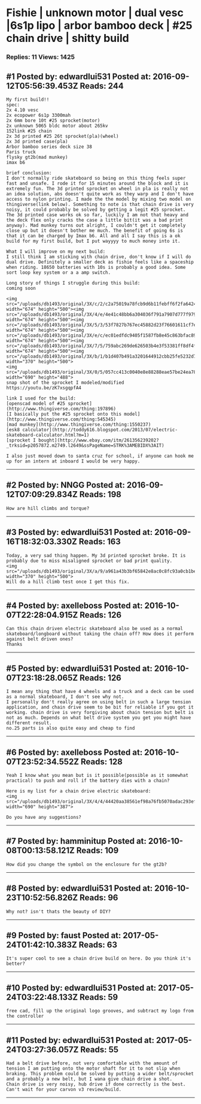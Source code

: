 # Fishie &#124; unknown motor &#124; dual vesc &#124;6s1p lipo &#124; arbor bamboo deck &#124; #25 chain drive &#124; shitty build

### Replies: 11 Views: 1425

## \#1 Posted by: edwardlui531 Posted at: 2016-09-12T05:56:39.453Z Reads: 244

```
My first build!!
spec:
2x 4.10 vesc
2x ecopower 6s1p 3300mah
2x 6mm bore 10t #25 sprocket(motor)
2x unknown 5065 bldc motor about 265kv
152link #25 chain
2x 3d printed #25 26t sprocket(pla)(wheel)
2x 3d printed case(pla)
Arbor bamboo series deck size 38
Paris truck
flysky gt2b(mad munkey)
imax b6

brief conclusion:
I don't normally ride skateboard so being on this thing feels super fast and unsafe. I rode it for 15 minutes around the block and it is extremely fun. The 3d printed sprocket on wheel in pla is really not an idea solution, abs doesn't quite work as they warp and I don't have access to nylon printing. I made the the model by mixing two model on thingiverse(link below). Something to note is that chain drive is very noisy, it could probably be solved by getting a legit #25 sprocket. The 3d printed case works ok so far, luckily I am not that heavy and the deck flex only cracks the case a little bit(it was a bad print anyway). Mad munkey turns out alright, I couldn't get it completely close up but it doesn't bother me much. The benefit of going 6s is that it can be charged by Imax b6. All and all I say this is a ok build for my first build, but I put wayyyy to much money into it. 

What I will improve on my next build:
I still think I am sticking with chain drive, don't know if I will do dual drive. Definitely a smaller deck as fishie feels like a spaceship when riding. 18650 batteries with 10s is probably a good idea. Some sort loop key system or a a amp switch.

Long story of things I struggle during this build:
coming soon

<img src="/uploads/db1493/original/3X/c/2/c2a75019a78fcb9d6b11febff6f2fa64243a681d.jpg" width="674" height="500"><img src="/uploads/db1493/original/3X/4/e/4e41c48bb6a304036f791a7907d777f9792fb4be.jpg" width="674" height="500"><img src="/uploads/db1493/original/3X/5/3/53f7827b767ec45882d23f76601611cf7eb232a8.jpg" width="674" height="500"><img src="/uploads/db1493/original/3X/e/c/ec01edfdc9405f1587fb8e45c863bfac8972927c.jpg" width="674" height="500"><img src="/uploads/db1493/original/3X/7/5/759abc269de626503b4e3f53381ff8df4f8f668b.jpg" width="674" height="500"><img src="/uploads/db1493/original/3X/b/1/b1d407b491a3201644912cbb25fe5232d76417d1.jpg" width="370" height="500">
<img src="/uploads/db1493/original/3X/0/5/057cc413c0040e8e88288eae57be24ea78cb6ad3.png" width="690" height="488">
snap shot of the sprocket I modeled/modified
https://youtu.be/zK7xsgqpfA4

link I used for the build:
[openscad model of #25 sprocket](http://www.thingiverse.com/thing:197896)
[I basically put the #25 sprocket onto this model](http://www.thingiverse.com/thing:545345)
[mad munkey](http://www.thingiverse.com/thing:1550237)
[esk8 calculator](http://toddy616.blogspot.com/2013/07/electric-skateboard-calculator.html?m=1)
[sprocket I bought](http://www.ebay.com/itm/261356239202?_trksid=p2057872.m2749.l2649&ssPageName=STRK%3AMEBIDX%3AIT)

I also just moved down to santa cruz for school, if anyone can hook me up for an intern at inboard I would be very happy.
```

---
## \#2 Posted by: NNGG Posted at: 2016-09-12T07:09:29.834Z Reads: 198

```
How are hill climbs and torque?
```

---
## \#3 Posted by: edwardlui531 Posted at: 2016-09-16T18:32:03.330Z Reads: 163

```
Today, a very sad thing happen. My 3d printed sprocket broke. It is probably due to miss misaligned sprocket or bad print quality. 
<img src="/uploads/db1493/original/3X/a/9/a961a43b3bf65842e8ac0c8fc93a0cb1be9a0ad6.jpg" width="370" height="500">
Will do a hill climb test once I get this fix.
```

---
## \#4 Posted by: axelleboss Posted at: 2016-10-07T22:28:04.915Z Reads: 126

```
Can this chain driven electric skateboard also be used as a normal skateboard/longboard without taking the chain off? How does it perform against belt driven ones?
Thanks
```

---
## \#5 Posted by: edwardlui531 Posted at: 2016-10-07T23:18:28.065Z Reads: 126

```
I mean any thing that have 4 wheels and a truck and a deck can be used as a normal skateboard, I don't see why not. 
I personally don't really agree on using belt in such a large tension application, and chain drive seem to be bit for reliable if you got it working. chain drive is very forgiving about chain tension but belt is not as much. Depends on what belt drive system you get you might have different result. 
no.25 parts is also quite easy and cheap to find
```

---
## \#6 Posted by: axelleboss Posted at: 2016-10-07T23:52:34.552Z Reads: 128

```
Yeah I know what you mean but is it possible(possible as it somewhat practical) to push and roll if the battery dies with a chain?

Here is my list for a chain drive electric skateboard:
<img src="/uploads/db1493/original/3X/4/4/44420aa38561ef98a76fb5070adac293ef0b8d1e.png" width="690" height="387">

Do you have any suggestions?
```

---
## \#7 Posted by: hamminitup Posted at: 2016-10-08T00:13:58.121Z Reads: 109

```
How did you change the symbol on the enclosure for the gt2b?
```

---
## \#8 Posted by: edwardlui531 Posted at: 2016-10-23T10:52:56.826Z Reads: 96

```
Why not? isn't thats the beauty of DIY?
```

---
## \#9 Posted by: faust Posted at: 2017-05-24T01:42:10.383Z Reads: 63

```
It's super cool to see a chain drive build on here. Do you think it's better?
```

---
## \#10 Posted by: edwardlui531 Posted at: 2017-05-24T03:22:48.133Z Reads: 59

```
free cad, fill up the original logo grooves, and subtract my logo from the controller
```

---
## \#11 Posted by: edwardlui531 Posted at: 2017-05-24T03:27:36.057Z Reads: 55

```
Had a belt drive before, not very comfortable with the amount of tension I am putting onto the motor shaft for it to not slip when braking. This problem could be solved by putting a wider belt/sprocket and a probably a new belt, but I wana give chain drive a shot. 
Chain drive is very noisy, hub drive if done correctly is the best.
Can't wait for your carvon v3 review/build.
```

---
